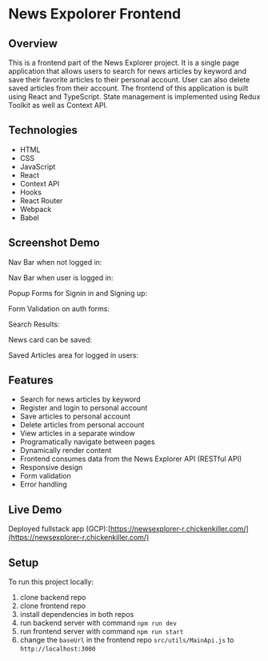 # News Expolorer Frontend

## Overview

This is a frontend part of the News Explorer project. It is a single page application that allows users to search for news articles by keyword and save their favorite articles to their personal account. User can also delete saved articles from their account.
The frontend of this application is built using React and TypeScript. State management is implemented using Redux Toolkit as well as Context API.

## Technologies

- HTML
- CSS
- JavaScript
- React
- Context API
- Hooks
- React Router
- Webpack
- Babel

## Screenshot Demo

Nav Bar when not logged in:


Nav Bar when user is logged in:



Popup Forms for Signin in and Signing up:



Form Validation on auth forms:



Search Results:



News card can be saved:



Saved Articles area for logged in users:



## Features

- Search for news articles by keyword
- Register and login to personal account
- Save articles to personal account
- Delete articles from personal account
- View articles in a separate window
- Programatically navigate between pages
- Dynamically render content
- Frontend consumes data from the News Explorer API (RESTful API)
- Responsive design
- Form validation
- Error handling

## Live Demo

Deployed fullstack app (GCP):[https://newsexplorer-r.chickenkiller.com/](https://newsexplorer-r.chickenkiller.com/)


## Setup

To run this project locally:

1. clone backend repo
2. clone frontend repo
3. install dependencies in both repos
4. run backend server with command `npm run dev`
5. run frontend server with command `npm run start`
6. change the `baseUrl` in the frontend repo `src/utils/MainApi.js` to `http://localhost:3000`